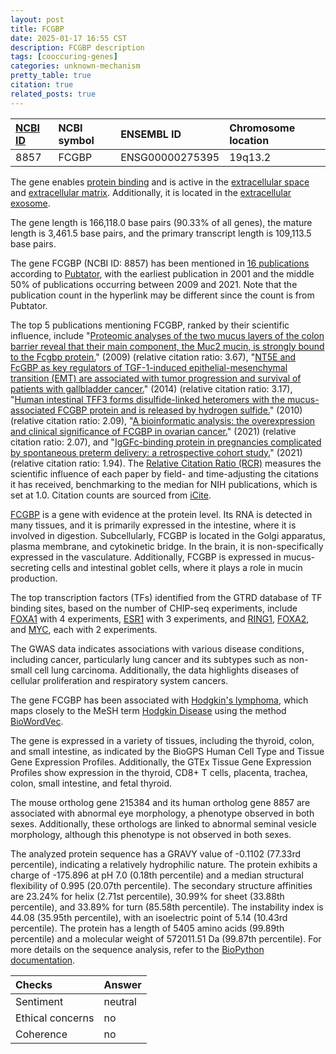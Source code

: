 ```yaml
---
layout: post
title: FCGBP
date: 2025-01-17 16:55 CST
description: FCGBP description
tags: [cooccuring-genes]
categories: unknown-mechanism
pretty_table: true
citation: true
related_posts: true
---
```




| [NCBI ID](https://www.ncbi.nlm.nih.gov/gene/8857) | NCBI symbol | ENSEMBL ID | Chromosome location |
| :-------- | :------- | :-------- | :------- |
| 8857  | FCGBP | ENSG00000275395 | 19q13.2 |



The gene enables [protein binding](https://amigo.geneontology.org/amigo/term/GO:0005515) and is active in the [extracellular space](https://amigo.geneontology.org/amigo/term/GO:0005615) and [extracellular matrix](https://amigo.geneontology.org/amigo/term/GO:0031012). Additionally, it is located in the [extracellular exosome](https://amigo.geneontology.org/amigo/term/GO:0070062).


The gene length is 166,118.0 base pairs (90.33% of all genes), the mature length is 3,461.5 base pairs, and the primary transcript length is 109,113.5 base pairs.


The gene FCGBP (NCBI ID: 8857) has been mentioned in [16 publications](https://pubmed.ncbi.nlm.nih.gov/?term=%22FCGBP%22) according to [Pubtator](https://academic.oup.com/nar/article/47/W1/W587/5494727), with the earliest publication in 2001 and the middle 50% of publications occurring between 2009 and 2021. Note that the publication count in the hyperlink may be different since the count is from Pubtator.


The top 5 publications mentioning FCGBP, ranked by their scientific influence, include "[Proteomic analyses of the two mucus layers of the colon barrier reveal that their main component, the Muc2 mucin, is strongly bound to the Fcgbp protein.](https://pubmed.ncbi.nlm.nih.gov/19432394)" (2009) (relative citation ratio: 3.67), "[NT5E and FcGBP as key regulators of TGF-1-induced epithelial-mesenchymal transition (EMT) are associated with tumor progression and survival of patients with gallbladder cancer.](https://pubmed.ncbi.nlm.nih.gov/24310606)" (2014) (relative citation ratio: 3.17), "[Human intestinal TFF3 forms disulfide-linked heteromers with the mucus-associated FCGBP protein and is released by hydrogen sulfide.](https://pubmed.ncbi.nlm.nih.gov/20423149)" (2010) (relative citation ratio: 2.09), "[A bioinformatic analysis: the overexpression and clinical significance of FCGBP in ovarian cancer.](https://pubmed.ncbi.nlm.nih.gov/33686968)" (2021) (relative citation ratio: 2.07), and "[IgGFc-binding protein in pregnancies complicated by spontaneous preterm delivery: a retrospective cohort study.](https://pubmed.ncbi.nlm.nih.gov/33731725)" (2021) (relative citation ratio: 1.94). The [Relative Citation Ratio (RCR)](https://journals.plos.org/plosbiology/article?id=10.1371/journal.pbio.1002541) measures the scientific influence of each paper by field- and time-adjusting the citations it has received, benchmarking to the median for NIH publications, which is set at 1.0. Citation counts are sourced from [iCite](https://icite.od.nih.gov).


[FCGBP](https://www.proteinatlas.org/ENSG00000275395-FCGBP) is a gene with evidence at the protein level. Its RNA is detected in many tissues, and it is primarily expressed in the intestine, where it is involved in digestion. Subcellularly, FCGBP is located in the Golgi apparatus, plasma membrane, and cytokinetic bridge. In the brain, it is non-specifically expressed in the vasculature. Additionally, FCGBP is expressed in mucus-secreting cells and intestinal goblet cells, where it plays a role in mucin production.


The top transcription factors (TFs) identified from the GTRD database of TF binding sites, based on the number of CHIP-seq experiments, include [FOXA1](https://www.ncbi.nlm.nih.gov/gene/3169) with 4 experiments, [ESR1](https://www.ncbi.nlm.nih.gov/gene/2099) with 3 experiments, and [RING1](https://www.ncbi.nlm.nih.gov/gene/6015), [FOXA2](https://www.ncbi.nlm.nih.gov/gene/3170), and [MYC](https://www.ncbi.nlm.nih.gov/gene/4609), each with 2 experiments.



The GWAS data indicates associations with various disease conditions, including cancer, particularly lung cancer and its subtypes such as non-small cell lung carcinoma. Additionally, the data highlights diseases of cellular proliferation and respiratory system cancers.


The gene FCGBP has been associated with [Hodgkin's lymphoma](https://pubmed.ncbi.nlm.nih.gov/34216518), which maps closely to the MeSH term [Hodgkin Disease](https://meshb.nlm.nih.gov/record/ui?ui=D006689) using the method [BioWordVec](https://www.nature.com/articles/s41597-019-0055-0).


The gene is expressed in a variety of tissues, including the thyroid, colon, and small intestine, as indicated by the BioGPS Human Cell Type and Tissue Gene Expression Profiles. Additionally, the GTEx Tissue Gene Expression Profiles show expression in the thyroid, CD8+ T cells, placenta, trachea, colon, small intestine, and fetal thyroid.



The mouse ortholog gene 215384 and its human ortholog gene 8857 are associated with abnormal eye morphology, a phenotype observed in both sexes. Additionally, these orthologs are linked to abnormal seminal vesicle morphology, although this phenotype is not observed in both sexes.


The analyzed protein sequence has a GRAVY value of -0.1102 (77.33rd percentile), indicating a relatively hydrophilic nature. The protein exhibits a charge of -175.896 at pH 7.0 (0.18th percentile) and a median structural flexibility of 0.995 (20.07th percentile). The secondary structure affinities are 23.24% for helix (2.71st percentile), 30.99% for sheet (33.88th percentile), and 33.89% for turn (85.58th percentile). The instability index is 44.08 (35.95th percentile), with an isoelectric point of 5.14 (10.43rd percentile). The protein has a length of 5405 amino acids (99.89th percentile) and a molecular weight of 572011.51 Da (99.87th percentile). For more details on the sequence analysis, refer to the [BioPython documentation](https://biopython.org/docs/1.75/api/Bio.SeqUtils.ProtParam.html).





| Checks    | Answer |
| :-------- | :------- |
| Sentiment  | neutral   |
| Ethical concerns | no     |
| Coherence    | no    |